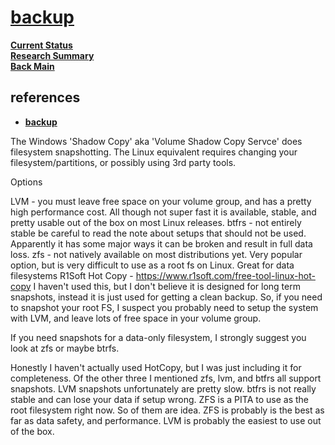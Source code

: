 # **[backup](https://mailtrap.io/smtp-service/)**

**[Current Status](../../development/status/weekly/current_status.md)**\
**[Research Summary](./research_summary.md)**\
**[Back Main](../../README.md)**

## references

- **[backup](https://unix.stackexchange.com/questions/315960/linux-alternative-to-file-history-shadow-copies-for-internal-backup)**

The Windows 'Shadow Copy' aka 'Volume Shadow Copy Servce' does filesystem snapshotting. The Linux equivalent requires changing your filesystem/partitions, or possibly using 3rd party tools.

Options

LVM -
you must leave free space on your volume group, and has a pretty high performance cost. All though not super fast it is available, stable, and pretty usable out of the box on most Linux releases.
btfrs - not entirely stable
be careful to read the note about setups that should not be used. Apparently it has some major ways it can be broken and result in full data loss.
zfs - not natively available on most distributions yet.
Very popular option, but is very difficult to use as a root fs on Linux. Great for data filesystems
R1Soft Hot Copy - https://www.r1soft.com/free-tool-linux-hot-copy
I haven't used this, but I don't believe it is designed for long term snapshots, instead it is just used for getting a clean backup.
So, if you need to snapshot your root FS, I suspect you probably need to setup the system with LVM, and leave lots of free space in your volume group.

If you need snapshots for a data-only filesystem, I strongly suggest you look at zfs or maybe btrfs.

Honestly I haven't actually used HotCopy, but I was just including it for completeness. Of the other three I mentioned zfs, lvm, and btfrs all support snapshots. LVM snapshots unfortunately are pretty slow. btfrs is not really stable and can lose your data if setup wrong. ZFS is a PITA to use as the root filesystem right now. So of them are idea. ZFS is probably is the best as far as data safety, and performance. LVM is probably the easiest to use out of the box.